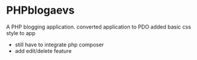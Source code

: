 # PHPblogaevs
A PHP  blogging application.
converted application to PDO
added basic css style to app
- still have to integrate php composer
- add edit/delete feature

